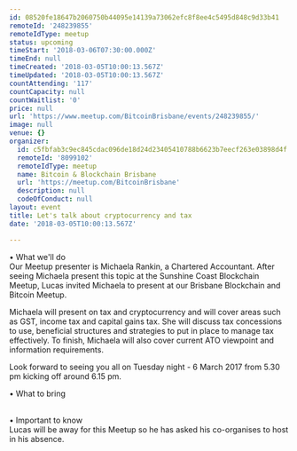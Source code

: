 ```yaml
---
id: 08520fe18647b2060750b44095e14139a73062efc8f8ee4c5495d848c9d33b41
remoteId: '248239855'
remoteIdType: meetup
status: upcoming
timeStart: '2018-03-06T07:30:00.000Z'
timeEnd: null
timeCreated: '2018-03-05T10:00:13.567Z'
timeUpdated: '2018-03-05T10:00:13.567Z'
countAttending: '117'
countCapacity: null
countWaitlist: '0'
price: null
url: 'https://www.meetup.com/BitcoinBrisbane/events/248239855/'
image: null
venue: {}
organizer:
  id: c5fbfab3c9ec845cdac096de18d24d23405410788b6623b7eecf263e03898d4f
  remoteId: '8099102'
  remoteIdType: meetup
  name: Bitcoin & Blockchain Brisbane
  url: 'https://meetup.com/BitcoinBrisbane'
  description: null
  codeOfConduct: null
layout: event
title: Let's talk about cryptocurrency and tax
date: '2018-03-05T10:00:13.567Z'

---
```

<p>• What we'll do<br/>Our Meetup presenter is Michaela Rankin, a Chartered Accountant. After seeing Michaela present this topic at the Sunshine Coast Blockchain Meetup, Lucas invited Michaela to present at our Brisbane Blockchain and Bitcoin Meetup.</p> <p>Michaela will present on tax and cryptocurrency and will cover areas such as GST, income tax and capital gains tax. She will discuss tax concessions to use, beneficial structures and strategies to put in place to manage tax effectively. To finish, Michaela will also cover current ATO viewpoint and information requirements.</p> <p>Look forward to seeing you all on Tuesday night - 6 March 2017 from 5.30 pm kicking off around 6.15 pm.</p> <p>• What to bring</p> <p><br/>• Important to know<br/>Lucas will be away for this Meetup so he has asked his co-organises to host in his absence.</p>
